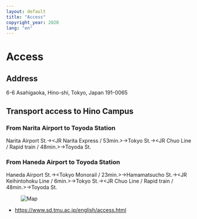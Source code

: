 ```yaml
---
layout: default
title: "Access"
copyright_year: 2020
lang: "en"
---
```


<h1 class="nav7">Access</h1>
<section>
  <h2 class="mt0">Address</h2>
  <p>6-6 Asahigaoka, Hino-shi, Tokyo, Japan 191-0065</p>
</section>
<section>
  <h2>Transport access to Hino Campus</h2>
  <h3 class="mt0">From Narita Airport to Toyoda Station</h3>
  <p>Narita Airport St.→&lt;JR Narita Express / 53min.&gt;→Tokyo St.→&lt;JR Chuo Line / Rapid train / 48min.&gt;→Toyoda St.</p>
  <h3>From Haneda Airport to Toyoda Station</h3>
  <p>Haneda Airport St.→&lt;Tokyo Monorail / 23min.&gt;→Hamamatsucho St.→&lt;JR Keihintohoku Line / 6min.&gt;→Tokyo St.→&lt;JR Chuo Line / Rapid train / 48min.&gt;→Toyoda St.</p>
  <figure class="center w60"><img src="{{ site.baseurl }}/image/map.en.webp" alt="Map"></figure>
  <ul>
    <li><a href="https://www.sd.tmu.ac.jp/english/access.html" target="_blank" rel="noopener">https://www.sd.tmu.ac.jp/english/access.html</a></li>
  </ul>
</section>
